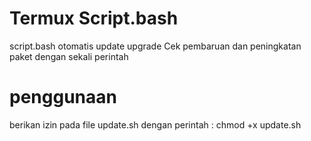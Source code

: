 # Termux Script.bash

script.bash otomatis update upgrade
Cek pembaruan dan peningkatan paket dengan sekali perintah 
# penggunaan
berikan izin pada file update.sh 
dengan perintah : chmod +x update.sh